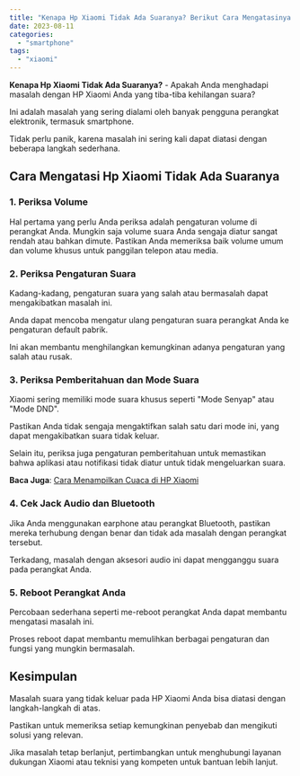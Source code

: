 ```yaml
---
title: "Kenapa Hp Xiaomi Tidak Ada Suaranya? Berikut Cara Mengatasinya!"
date: 2023-08-11
categories: 
  - "smartphone"
tags: 
  - "xiaomi"
---
```


**Kenapa Hp Xiaomi Tidak Ada Suaranya?** - Apakah Anda menghadapi masalah dengan HP Xiaomi Anda yang tiba-tiba kehilangan suara?

Ini adalah masalah yang sering dialami oleh banyak pengguna perangkat elektronik, termasuk smartphone.

Tidak perlu panik, karena masalah ini sering kali dapat diatasi dengan beberapa langkah sederhana.

## Cara Mengatasi Hp Xiaomi Tidak Ada Suaranya

### **1\. Periksa Volume**

Hal pertama yang perlu Anda periksa adalah pengaturan volume di perangkat Anda. Mungkin saja volume suara Anda sengaja diatur sangat rendah atau bahkan dimute. Pastikan Anda memeriksa baik volume umum dan volume khusus untuk panggilan telepon atau media.

### **2\. Periksa Pengaturan Suara**

Kadang-kadang, pengaturan suara yang salah atau bermasalah dapat mengakibatkan masalah ini.

Anda dapat mencoba mengatur ulang pengaturan suara perangkat Anda ke pengaturan default pabrik.

Ini akan membantu menghilangkan kemungkinan adanya pengaturan yang salah atau rusak.

### **3\. Periksa Pemberitahuan dan Mode Suara**

Xiaomi sering memiliki mode suara khusus seperti "Mode Senyap" atau "Mode DND".

Pastikan Anda tidak sengaja mengaktifkan salah satu dari mode ini, yang dapat mengakibatkan suara tidak keluar.

Selain itu, periksa juga pengaturan pemberitahuan untuk memastikan bahwa aplikasi atau notifikasi tidak diatur untuk tidak mengeluarkan suara.

**Baca Juga**: [Cara Menampilkan Cuaca di HP Xiaomi](https://ajiekusumadhany.com/cara-menampilkan-cuaca-di-hp-xiaomi/)

### **4\. Cek Jack Audio dan Bluetooth**

Jika Anda menggunakan earphone atau perangkat Bluetooth, pastikan mereka terhubung dengan benar dan tidak ada masalah dengan perangkat tersebut.

Terkadang, masalah dengan aksesori audio ini dapat mengganggu suara pada perangkat Anda.

### **5\. Reboot Perangkat Anda**

Percobaan sederhana seperti me-reboot perangkat Anda dapat membantu mengatasi masalah ini.

Proses reboot dapat membantu memulihkan berbagai pengaturan dan fungsi yang mungkin bermasalah.

## **Kesimpulan**

Masalah suara yang tidak keluar pada HP Xiaomi Anda bisa diatasi dengan langkah-langkah di atas.

Pastikan untuk memeriksa setiap kemungkinan penyebab dan mengikuti solusi yang relevan.

Jika masalah tetap berlanjut, pertimbangkan untuk menghubungi layanan dukungan Xiaomi atau teknisi yang kompeten untuk bantuan lebih lanjut.
